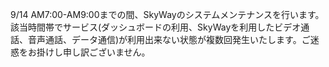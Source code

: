 9/14 AM7:00-AM9:00までの間、SkyWayのシステムメンテナンスを行います。該当時間帯でサービス(ダッシュボードの利用、SkyWayを利用したビデオ通話、音声通話、データ通信)が利用出来ない状態が複数回発生いたします。ご迷惑をお掛けし申し訳ございません。
